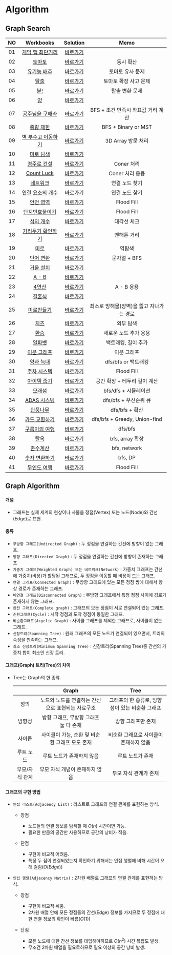 # Algorithm 


## Graph Search
|<center>NO|                                                                                                                                                                          <center>Workbooks                                                                                                                                                                          |         <center>Solution          |           <center>Memo           |
|:---:|:-------------------------------------------------------------------------------------------------------------------------------------------------------------------------------------------------------------------------------------------------------------------------------------------------------------------------------------------------------------------:|:---------------------------------:|:--------------------------------:|
|01|                                                                                                                                                [게임 맵 최단거리](https://programmers.co.kr/learn/courses/30/lessons/1844)                                                                                                                                                 | [바로가기](./Solution/게임%20맵%20최단거리)  |                                  |
|02|                                                                                                                                                             [토마토](https://www.acmicpc.net/problem/7576)                                                                                                                                                             |      [바로가기](./Solution/토마토)       |              동시 확산               |
|03|                                                                                                                                                           [유기농 배추](https://www.acmicpc.net/problem/1012)                                                                                                                                                            |    [바로가기](./Solution/유기농%20배추)    |            토마토 유사 문제             |
|04|                                                                                                                                                             [탈출](https://www.acmicpc.net/problem/3055)                                                                                                                                                              |       [바로가기](./Solution/탈출)       |           토마토 확장 사고 문제           |
|05|                                                                                                                                                             [불!](https://www.acmicpc.net/problem/4179)                                                                                                                                                              |       [바로가기](./Solution/불!)       |             탈출 변환 문제             | 
|06|                                                                                                                                                              [양](https://www.acmicpc.net/problem/3184)                                                                                                                                                              |       [바로가기](./Solution/양)        ||
|07|                                                                                                                                                          [공주님을 구해라](https://www.acmicpc.net/problem/17836)                                                                                                                                                          |   [바로가기](./Solution/공주님을%20구해라)   |      BFS + 조건 만족시 좌표값 거리 계산      |
|08|                                                                                                                                                            [중량 제한](https://www.acmicpc.net/problem/1939)                                                                                                                                                            |    [바로가기](./Solution/중량%20제한)     |       BFS + Binary or MST        |
|09|                                                                                                                                                         [벽 부수고 이동하기](https://www.acmicpc.net/problem/2206)                                                                                                                                                          | [바로가기](./Solution/벽%20부수고%20이동하기) |          3D Array 방문 처리          |
|10|                                                                                                                                                            [미로 탐색](https://www.acmicpc.net/problem/2178)                                                                                                                                                            |    [바로가기](./Solution/미로%20탐색)     ||
|11|                                                                                                                                                 [경주로 건설](https://programmers.co.kr/learn/courses/30/lessons/67259)                                                                                                                                                  |    [바로가기](./Solution/경주로%20건설)    |             Coner 처리             |
|12|                                                                                                                                               [Count Luck](https://www.hackerrank.com/challenges/count-luck/problem)                                                                                                                                                |  [바로가기](./Solution/Count%20Luck)  |           Coner 처리 응용            |
|13|                                                                                                                                                  [네트워크](https://programmers.co.kr/learn/courses/30/lessons/43162)                                                                                                                                                   |      [바로가기](./Solution/네트워크)      |             연결 노드 찾기             |
|14|                                                                                                                                                         [연결 요소의 개수](https://www.acmicpc.net/problem/11724)                                                                                                                                                          | [바로가기](./Solution/연결%20요소의%20개수)  |             연결 노드 찾기             |
|15|                                                                                                                                                            [안전 영역](https://www.acmicpc.net/problem/2468)                                                                                                                                                            |    [바로가기](./Solution/안전%20영역)     |            Flood Fill            |
|16|                                                                                                                                                           [단지번호붙이기](https://www.acmicpc.net/problem/2667)                                                                                                                                                           |    [바로가기](./Solution/단지번호붙이기)     |            Flood Fill            |
|17|                                                                                                                                                            [섬의 개수](https://www.acmicpc.net/problem/4963)                                                                                                                                                            |    [바로가기](./Solution/섬의%20개수)     |              대각선 체크              |
|18|                                                                                                                                            [거리두기 확인하기](https://school.programmers.co.kr/learn/courses/30/lessons/81302)                                                                                                                                             |  [바로가기](./Solution/거리두기%20확인하기)   |              맨해튼 거리              |
|19|                                                                                                                                                             [미로](https://www.acmicpc.net/problem/24463)                                                                                                                                                             |       [바로가기](./Solution/미로)       |               역탐색                |
|20|                                                                                                                                              [단어 변환](https://school.programmers.co.kr/learn/courses/30/lessons/43163)                                                                                                                                               |    [바로가기](./Solution/단어%20변환)     |            문자열 + BFS             |
|21|                                                                                                                                                            [거울 설치](https://www.acmicpc.net/problem/2151)                                                                                                                                                            |    [바로가기](./Solution/거울%20설치)     ||
|22|                                                                                                                                                           [A - B](https://www.acmicpc.net/problem/16953)                                                                                                                                                            |   [바로가기](./Solution/A%20-%20B)    ||
|23|                                                                                                                                                            [4연산](https://www.acmicpc.net/problem/14395)                                                                                                                                                             |      [바로가기](./Solution/4연산)       |             A - B 응용             |
|24|                                                                                                                                                             [결혼식](https://www.acmicpc.net/problem/5567)                                                                                                                                                             |      [바로가기](./Solution/결혼식)       ||
|25|                                                                                                                                                            [미로만들기](https://www.acmicpc.net/problem/2665)                                                                                                                                                            |     [바로가기](./Solution/미로만들기)      |     최소로 방해물(장벽)을 뚫고 지나가는 경로      |
|26|                                                                                                                                                             [치즈](https://www.acmicpc.net/problem/2638)                                                                                                                                                              |       [바로가기](./Solution/치즈)       |              외부 탐색               |
|27|                                                                                                                                                             [환승](https://www.acmicpc.net/problem/5214)                                                                                                                                                              |       [바로가기](./Solution/환승)       |           새로운 노드 추가 응용           |
|28|                                                                                                                                                             [알파벳](https://www.acmicpc.net/problem/1987)                                                                                                                                                             |      [바로가기](./Solution/알파벳)       |           백트래킹, 길이 추가            |
|29|                                                                                                                                                           [이분 그래프](https://www.acmicpc.net/problem/1707)                                                                                                                                                            |    [바로가기](./Solution/이분%20그래프)    |              이분 그래프              |
|30|                                                                                                                                              [양과 늑대](https://school.programmers.co.kr/learn/courses/30/lessons/92343)                                                                                                                                               |    [바로가기](./Solution/양과%20늑대)     |         dfs/bfs or 백트래킹          |
|31|                                                                                                 [주차 시스템](https://level.goorm.io/exam/152115/%ED%98%84%EB%8C%80%EB%AA%A8%EB%B9%84%EC%8A%A4-%EC%98%88%EC%84%A0-%EC%A3%BC%EC%B0%A8%EC%8B%9C%EC%8A%A4%ED%85%9C/quiz/1)                                                                                                  |    [바로가기](./Solution/주차%20시스템)    |            Flood Fill            |
|32|                                                                                                                                              [아이템 줍기](https://school.programmers.co.kr/learn/courses/30/lessons/87694)                                                                                                                                              |    [바로가기](./Solution/아이템%20줍기)    |        공간 확장 + 테두리 길이 계산         |
|33|                                                [모래섬](https://edu.goorm.io/learn/lecture/33428/%EC%95%8C%EA%B3%A0%EB%A6%AC%EC%A6%98-%EB%A8%BC%EB%8D%B0%EC%9D%B4-%EC%B1%8C%EB%A6%B0%EC%A7%80-%ED%95%B4%EC%84%A4/lesson/1681205/5%EC%A3%BC%EC%B0%A8-%EB%B3%B5%EC%8A%B5%EB%AC%B8%EC%A0%9C-2-%EB%AA%A8%EB%9E%98%EC%84%AC)                                                |      [바로가기](./Solution/모래섬)       |         bfs/dfs + 시뮬레이션          |
|34|                                                                                                       [ADAS 시스템](https://level.goorm.io/exam/152116/%ED%98%84%EB%8C%80%EB%AA%A8%EB%B9%84%EC%8A%A4-%EC%98%88%EC%84%A0-adas-%EC%8B%9C%EC%8A%A4%ED%85%9C/quiz/1)                                                                                                       |   [바로가기](./Solution/ADAS%20시스템)   |         dfs/bfs + 우선순위 큐         |
|35|                                           [단풍나무](https://edu.goorm.io/learn/lecture/33428/%EC%95%8C%EA%B3%A0%EB%A6%AC%EC%A6%98-%EB%A8%BC%EB%8D%B0%EC%9D%B4-%EC%B1%8C%EB%A6%B0%EC%A7%80-%ED%95%B4%EC%84%A4/lesson/1679179/4%EC%A3%BC%EC%B0%A8-%EB%B3%B5%EC%8A%B5%EB%AC%B8%EC%A0%9C-2-%EB%8B%A8%ED%92%8D%EB%82%98%EB%AC%B4)                                           |      [바로가기](./Solution/단풍나무)      |           dfs/bfs + 확산           |
|36|                                [카드 교환하기](https://edu.goorm.io/learn/lecture/33428/%EC%95%8C%EA%B3%A0%EB%A6%AC%EC%A6%98-%EB%A8%BC%EB%8D%B0%EC%9D%B4-%EC%B1%8C%EB%A6%B0%EC%A7%80-%ED%95%B4%EC%84%A4/lesson/1664807/%EC%98%88%EC%8B%9C-%EB%B3%B5%EC%8A%B5%EB%AC%B8%EC%A0%9C-2-%EC%B9%B4%EB%93%9C-%EA%B5%90%ED%99%98%ED%95%98%EA%B8%B0)                                 |   [바로가기](./Solution/카드%20교환하기)    |   dfs/bfs + Greedy, Union-find   |
|37|                                [구름이의 여행](https://edu.goorm.io/learn/lecture/33428/%EC%95%8C%EA%B3%A0%EB%A6%AC%EC%A6%98-%EB%A8%BC%EB%8D%B0%EC%9D%B4-%EC%B1%8C%EB%A6%B0%EC%A7%80-%ED%95%B4%EC%84%A4/lesson/1672666/3%EC%A3%BC%EC%B0%A8-%EB%B3%B5%EC%8A%B5%EB%AC%B8%EC%A0%9C-3-%EA%B5%AC%EB%A6%84%EC%9D%B4%EC%9D%98-%EC%97%AC%ED%96%89)                                |   [바로가기](./Solution/구름이의%20여행)    |             dfs/bfs              |
|38|                                                                                                                                                             [탈옥](https://www.acmicpc.net/problem/9376)                                                                                                                                                              |       [바로가기](./Solution/탈옥)       |          bfs, array 확장           |    
|39|                                                                                                                                                            [촌수계산](https://www.acmicpc.net/problem/2644)                                                                                                                                                             |      [바로가기](./Solution/촌수계산)      |           bfs, network           |  
|40|                                                                                                                                             [숫자 변환하기](https://school.programmers.co.kr/learn/courses/30/lessons/154538)                                                                                                                                             |   [바로가기](./Solution/숫자%20변환하기)    |             bfs, DP              |     
|41|                                                                       [무인도 여행](https://school.programmers.co.kr/learn/courses/30/lessons/154540)                                                                                                                                                                                                                    |    [바로가기](./Solution/무인도%20여행)    |           Flood Fill             |     
 


## Graph Algorithm
#### 개념
- 그래프는 실제 세계의 현상이나 사물을 정점(Vertex) 또는 노드(Node)와 간선(Edge)로 표현.


#### 종류
- `무방향 그래프(Undirected Graph)` : 두 정점을 연결하는 간선에 방향이 없는 그래프.
- `방향 그래프(Directed Graph)` : 두 정점을 연결하는 간선에 방향이 존재하는 그래프
- `가중치 그래프(Weighted Graph) 또는 네트워크(Network)` : 가중치 그래프는 간선에 가중치(비용)가 할당된 그래프로, 두 정점을 이동할 때 비용이 드는 그래프.
- `연결 그래프(Connected Graph)` : 무방향 그래프에 있는 모든 정점 쌍에 대해서 항상 경로가 존재하는 그래프.
- `비연결 그래프(Disconnected Graph)` : 무방향 그래프에서 특정 정점 사이에 경로가 존재하지 않는 그래프.
- `완전 그래프(Complete graph)` : 그래프의 모든 정점이 서로 연결되어 있는 그래프.
- `순환그래프(Cycle)` : 시작 정점과 도착 정점이 동일한 그래프.
- `비순환그래프(Acyclic Graph)` : 사이클 그래프를 제외한 그래프로, 사이클이 없는 그래프.
- `신장트리(Spanning Tree)` : 원래 그래프의 모든 노드가 연결되어 있으면서, 트리의 속성을 만족하는 그래프.
- `최소 신장트리(Minimum Spanning Tree)` : 신장트리(Spanning Tree)중 간선의 가중치 합이 최소인 신장 트리.


#### 그래프(Graph) 트리(Tree)의 차이
- Tree는 Graph의 한 종류.

    ||<center>Graph|<center>Tree|
    |:---:|:---:|:---:|
    |정의|노드와 노드를 연결하는 간선으로 표현되는 자료구조|그래프의 한 종류로, 방향성이 있는 비순환 그래프|
    |방향성|방향 그래프, 무방향 그래프 둘 다 존재|방향 그래프만 존재|
    |사이킅|사이클이 가능, 순환 및 비순환 그래프 모도 존재|비순환 그래프로 사이클이 존재하지 않음|
    |루트 노드|루트 노드가 존재하지 않음|루트 노드가 존재|
    |부모/자식 관계|부모 자식 개념이 존재하지 않음|부모 자식 관계가 존재 |


#### 그래프의 구현 방법
- `인접 리스트(Adjacency List)` : 리스트로 그래프의 연결 관계를 표현하는 방식. 
    - 장점
        - 노드들의 연결 정보를 탐색할 때 $O(n)$ 시간이면 가능.
        - 필요한 만큼의 공간만 사용하므로 공간의 낭비가 적음.
    
    - 단점
        - 구현이 비교적 어려움.
        - 특정 두 점이 연결되었는지 확인하기 위해서는 인접 행렬에 비해 시간이 오래 걸림($O(Edge)$)

- `인접 행렬(Adjacency Matrix)` : 2차원 배열로 그래프의 연결 관계를 표현하는 방식.
    - 장점
        - 구현이 비교적 쉬움.
        - 2차원 배열 안에 모든 정점들의 간선(Edge) 정보를 가지므로 두 정점에 대한 연결 정보의 확인이 빠름($O(1)$)
    
    - 단점
        - 모든 노드에 대한 간선 정보를 대입해야하므로  $O(n^2)$ 시간 복잡도 발생.
        - 무조건 2차원 배열을 필요로하므로 필요 이상의 공간 낭비 발생.
